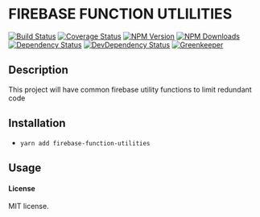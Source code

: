 # FIREBASE FUNCTION UTLILITIES

[![Build Status](https://travis-ci.org/devotox/firebase-function-utilities.svg)](http://travis-ci.org/devotox/firebase-function-utilities)
[![Coverage Status](https://codecov.io/gh/devotox/firebase-function-utilities/branch/master/graph/badge.svg)](https://codecov.io/gh/devotox/firebase-function-utilities)
[![NPM Version](https://badge.fury.io/js/firebase-function-utilities.svg)](http://badge.fury.io/js/firebase-function-utilities)
[![NPM Downloads](https://img.shields.io/npm/dm/firebase-function-utilities.svg)](https://www.npmjs.org/package/firebase-function-utilities)
[![Dependency Status](https://david-dm.org/devotox/firebase-function-utilities.svg)](https://david-dm.org/devotox/firebase-function-utilities)
[![DevDependency Status](https://david-dm.org/devotox/firebase-function-utilities/dev-status.svg)](https://david-dm.org/devotox/firebase-function-utilities#info=devDependencies)
[![Greenkeeper](https://badges.greenkeeper.io/devotox/firebase-function-utilities.svg)](https://greenkeeper.io/)

## Description
This project will have common firebase utility functions to limit redundant code

## Installation
* `yarn add firebase-function-utilities`

## Usage

#### License
MIT license.
